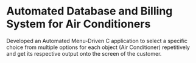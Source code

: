 # Automated Database and Billing System for Air Conditioners
Developed an Automated Menu-Driven C application to select a specific choice from multiple options for each object (Air Conditioner) repetitively and get its respective output onto the screen of the customer.
